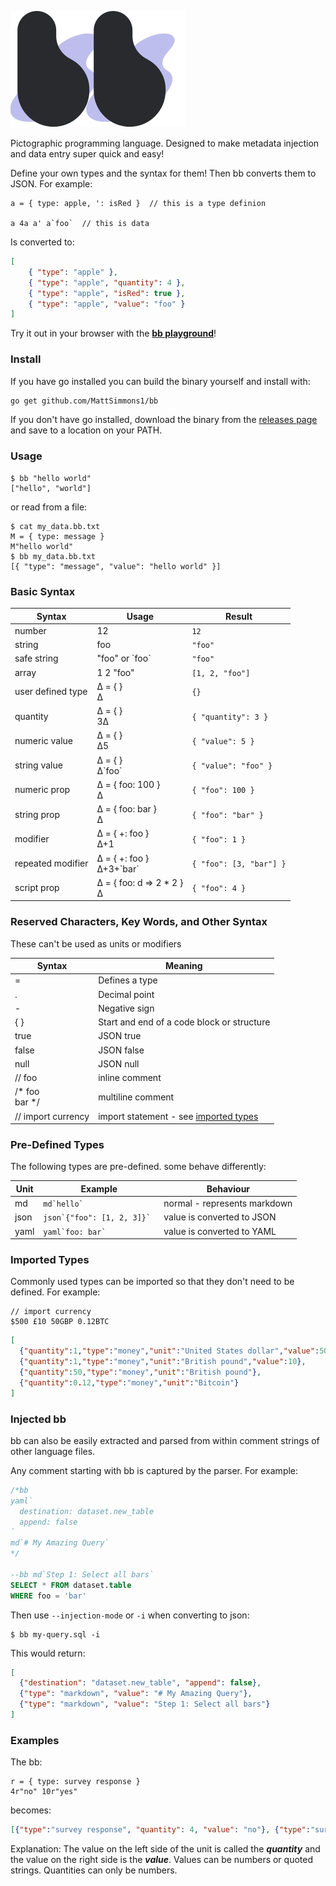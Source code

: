 
![bb logo](./playground/logo.svg)

Pictographic programming language. Designed to make metadata injection and data entry super quick and easy!

Define your own types and the syntax for them! Then bb converts them to JSON. For example:

    a = { type: apple, ': isRed }  // this is a type definion
    
    a 4a a' a`foo`  // this is data

Is converted to:

```json
[
    { "type": "apple" },
    { "type": "apple", "quantity": 4 },
    { "type": "apple", "isRed": true },
    { "type": "apple", "value": "foo" }
] 
```

Try it out in your browser with the [**bb playground**](https://mattsimmons1.github.io/bb/playground/)!

### Install

If you have go installed you can build the binary yourself and install with:

```bash
go get github.com/MattSimmons1/bb
```

If you don't have go installed, download the binary from the [releases page](https://github.com/MattSimmons1/bb/releases) and save to a location on your PATH.

### Usage

```shell-session
$ bb "hello world"  
["hello", "world"]
```

or read from a file:

```shell-session
$ cat my_data.bb.txt
M = { type: message } 
M"hello world" 
$ bb my_data.bb.txt
[{ "type": "message", "value": "hello world" }]
```

### Basic Syntax

| Syntax      | Usage | Result    |
|-------------|-------|-----------|
| number       | 12    | `12`        | 
| string       | foo    | `"foo"`        | 
| safe string  | "foo" or \`foo`   | `"foo"`      | 
| array        | 1 2 "foo"    | `[1, 2, "foo"]` |
| user defined type | ∆ = { }<br>∆ | `{}` | 
| quantity      | ∆ = { }<br>3∆    | `{ "quantity": 3 }` |
| numeric value | ∆ = { }<br>∆5    | `{ "value": 5 }` |
| string value  | ∆ = { }<br>∆\`foo`    | `{ "value": "foo" }` |
| numeric prop  | ∆ = { foo: 100 }<br>∆    | `{ "foo": 100 }`  |
| string prop   | ∆ = { foo: bar }<br>∆    | `{ "foo": "bar" }` |
| modifier          | ∆ = { +: foo }<br>∆+1        | `{ "foo": 1 }`          |
| repeated modifier | ∆ = { +: foo }<br>∆+3+\`bar` | `{ "foo": [3, "bar"] }` |
| script prop       | ∆ = { foo: d => 2 * 2 }<br>∆ | `{ "foo": 4 }`          |

### Reserved Characters, Key Words, and Other Syntax

These can't be used as units or modifiers

| Syntax     | Meaning    |
|------------|------------|
| =          | Defines a type |
| .          | Decimal point  |
| -          | Negative sign  |
| { }        | Start and end of a code block or structure |
| true       | JSON true  |
| false      | JSON false |
| null       | JSON null  |
| // foo  | inline comment |
| /* foo<br>bar \*/ | multiline comment | 
| // import currency | import statement - see [imported types](#imported-types)  |  


### Pre-Defined Types

The following types are pre-defined. some behave differently: 

| Unit  | Example | Behaviour  |
|-------|---------|------------|
| md    | ```md`hello` ```                | normal - represents markdown |
| json  | ```json`{"foo": [1, 2, 3]}` ``` | value is converted to JSON |
| yaml  | ```yaml`foo: bar` ```           | value is converted to YAML |


### Imported Types

Commonly used types can be imported so that they don't need to be defined. For example:

```text
// import currency
$500 £10 50GBP 0.12BTC
```

```json
[
  {"quantity":1,"type":"money","unit":"United States dollar","value":500},
  {"quantity":1,"type":"money","unit":"British pound","value":10},
  {"quantity":50,"type":"money","unit":"British pound"},
  {"quantity":0.12,"type":"money","unit":"Bitcoin"}
]
```


### Injected bb

bb can also be easily extracted and parsed from within comment strings of other language files.

Any comment starting with bb is captured by the parser. For example:

```sql
/*bb
yaml`
  destination: dataset.new_table
  append: false
`
md`# My Amazing Query`
*/

--bb md`Step 1: Select all bars`
SELECT * FROM dataset.table
WHERE foo = 'bar'
```

Then use `--injection-mode` or `-i` when converting to json:

```shell-session
$ bb my-query.sql -i
```

This would return:

```json
[
  {"destination": "dataset.new_table", "append": false},
  {"type": "markdown", "value": "# My Amazing Query"},
  {"type": "markdown", "value": "Step 1: Select all bars"}
]
```

### Examples

The bb: 
```
r = { type: survey response }
4r"no" 10r"yes"
```
becomes:
 
```json
[{"type":"survey response", "quantity": 4, "value": "no"}, {"type":"survey response", "quantity": 10, "value": "yes"}]
```
 
Explanation: The value on the left side of the unit is called the **_quantity_** and the value on the right side is the **_value_**. Values can be numbers or quoted strings. Quantities can only be numbers. 

